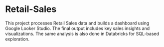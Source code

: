 # Retail-Sales

This project processes Retail Sales data and builds a dashboard using Google Looker Studio. The final output includes key sales insights and visualizations. The same analysis is also done in Databricks for SQL-based exploration.
